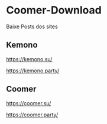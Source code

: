 # Coomer-Download

Baixe Posts dos sites
## Kemono
https://kemono.su/

https://kemono.party/

## Coomer
https://coomer.su/

https://coomer.party/
